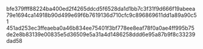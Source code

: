 bfe379fff88224ba400ed2f4265ddcd5f6528da1d1bb7c3f31f9d666f19abeea79e1694ca14918b90d499e69f6b7619136d710cfc9c896869611dd1a89a90c51
451ad253ec3ffeaeba0a46b834ee75401f3bf778ee8eaf78f0a0ae4ff995b75de2e8b83139e00835e5d36509e5a31a4d1486258ddd6e95a87b9f8c33239dad58
